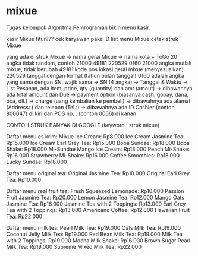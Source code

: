 # mixue
Tugas kelompok Algoritma Pemrograman bikin menu kasir.

kasir Mixue
fitur???
cek karyawan pake ID
list menu Mixue
cetak struk Mixue

yang ada di struk Mixue
-> nama gerai Mixue
-> nama kota + ToGo
20 angka tidak random, contoh 21000 49181 220529 0160
21000 angka mutlak mixue, tidak berubah
49181 kode pos lokasi gerai mixue (menyesuaikan)
220529 tanggal dengan format (tahun bulan tanggal)
0160 adalah angka yang sama dengan SN, wajib sama
-> SN (4 angka)
-> Tanggal & Waktu
-> List Pesanan, ada item, price, qty (quantity) dan amt (amout)
-> dibawahnya ada total amount dan Due
-> payment option (biasanya cash, gopay, dana, bca, dll.)
-> charge (uang kembalian ke pembeli)
-> dibawahnya ada alamat (Address: ) dan telepon (Tel.:)
-> dibawahnya ada ID Cashier (contoh 800047) di kiri dan POS no. : (contoh 0006) di kanan

CONTOH STRUK BANYAK DI GOOGLE (keyword : struk mixue)

Daftar menu es krim:
    Mixue Ice Cream: Rp8.000
    Ice Cream Jasmine Tea: Rp15.000
    Ice Cream Earl Grey Tea: Rp15.000
    Boba Sundae: Rp18.000
    Boba Shake: Rp18.000
    Mi-Sundae Mango Ice Cream: Rp18.000
    Peach Mi-Shake: Rp16.000
    Strawberry Mi-Shake: Rp16.000
    Coffee Smoothies: Rp18.000
    Lucky Sundae: Rp18.000

Daftar menu original tea:
    Original Jasmine Tea: Rp10.000
    Original Earl Grey Tea: Rp10.000

Daftar menu real fruit tea:
    Fresh Squeezed Lemonade: Rp10.000
    Passion Fruit Jasmine Tea: Rp20.000
    Lemon Jasmine Tea: Rp12.000
    Mango Oats Jasmine Tea: Rp16.000
    Jasmine Tea with 2 Toppings: Rp13.000
    Earl Grey Tea with 2 Toppings: Rp13.000
    Americano Coffee: Rp12.000
    Hawaiian Fruit Tea: Rp22.000

Daftar menu milk tea:
    Pearl Milk Tea: Rp19.000
    Oats Milk Tea: Rp19.000
    Coconut Jelly Milk Tea: Rp19.000
    Red Bean Milk Tea: Rp19.000
    Milk Tea with 2 Toppings: Rp19.000
    Mocha Milk Shake: Rp16.000
    Brown Sugar Pearl Milk Tea: Rp19.000
    Supreme Mixed Milk Tea: Rp22.000